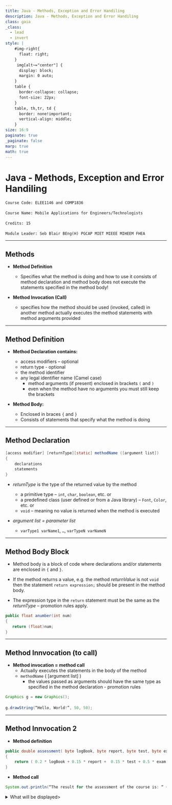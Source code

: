 ```yaml
---
title: Java - Methods, Exception and Error Handiling
description: Java - Methods, Exception and Error Handiling
class: gaia
_class:
  - lead
  - invert
style: |
    #img-right{
      float: right;
    }
     img[alt~="center"] {
      display: block;
      margin: 0 auto;
    }
    table {
      border-collapse: collapse;
      font-size: 22px;
    }
    table, th,tr, td {
      border: none!important;
      vertical-align: middle;
    }
size: 16:9
paginate: true
_paginate: false
marp: true
math: true
---
```


# Java - Methods, Exception and Error Handiling

    Course Code: ELEE1146 and COMP1836

    Course Name: Mobile Applications for Engineers/Technologists

    Credits: 15

    Module Leader: Seb Blair BEng(H) PGCAP MIET MIEEE MIHEEM FHEA

---


## Methods

- **Method Definition** 
  - Specifies what the method is doing and how to use it consists of method declaration and method body does not execute the statements specified in the method body!
  
-  **Method Invocation (Call)**
   -  specifies how the method should be used (invoked, called) in another method
actually executes the method statements with method arguments provided

---

## Method Definition

- **Method Declaration contains:**
  - access modifiers – optional
  - return type - optional
  - the method identifier 
  - any legal identifier name (Camel case)
    - method arguments (if present) enclosed in brackets  `(` and `)`
    - even when the method have no arguments you must still keep the brackets

- **Method Body:**
  - Enclosed in braces `{` and `}`
  - Consists of statements that specify what the method is doing

---


## Method Declaration

```java
[access modifier] [returnType][static] methodName ([argument list]) 
{	
    declarations
    statements
}

```

- *returnType* is the type of the returned value by the method 	
  - a primitive type – `int`, `char`, `boolean`, etc. or 
  - a predefined class (user defined or from a Java library) – `Font`, `Color`, etc. or 
  - `void` – meaning no value is returned when the method is executed

- *argument list = parameter list*
  - `varType1 varName1`, `…`, `varTypeN varNameN`


---

## Method Body Block

- Method body is a block of code where declarations and/or statements are enclosed in 
`{` and `}`.

- If the method returns a value, e.g. the method *returnValue* is not `void` then the statement `return expression;` should be present in the method body.
  
- The expression type in the `return` statement must be the same as the *returnType* – promotion rules apply.

```java
public float anumber(int num)
{
   return (float)num;
} 
```

---


## Method Innvocation (to call)

- **Method invocation = method call**
  - Actually executes the statements in the body of the method
  - `methodName` ( [argument list] )
    - the values passed as arguments should have the same type as specified in the method declaration - promotion rules 

```java
Graphics g = new Graphics();

g.drawString(“Hello, World!”, 50, 50);

```

---


## Method Innvocation 2

- **Method definition**
```java
public double assessment( byte logBook, byte report, byte test, byte exam) 
{
    return ( 0.2 * logBook + 0.15 * report +  0.15 * test + 0.5 * exam );
}
``` 

- **Method call**
 
```java 
System.out.println(“The result for the assessment of the course is: “ + assessment(45, 55, 60, 50));
```
<details>
<summary>What will be displayed></summary>

`The result of the assessment of the course is: 51.25`

</summary>

---


## Method Innovation 3

- **Method Definition**
```java
static void printResult( String s1, int i1, String s2, int i2 )
{
    System.out.println( s1 + ": " + i1 + ", " + s2 + ": " + i2);
}
``` 

- **Method Call**
```java
printResult(“First number”, -25, “second number”, 10);
```
<details>
<summary>What will be displayed></summary>

`First number: -25, second number: 10`

</summary>

---

## The `main()` method

- Every Java application must contain a main method 
```java
public static void main(String[] args){...}
```
- `public` indicates that the `main` method can be called by any `object`. 
- `static` indicates that the `main` method is a `class` method.  
- `void` indicates that the `main` method doesn't `return` any value. 

---
## How the `main()` method gets called?

- When the Java interpreter executes an application it starts by calling the class `main` method

- The `main` method then calls all the other methods required to run your application

- The `main` method in the Java language is similar to the main function in C,C++ and C# and many others.

---

##  Events

An ***event*** is an action initiated by the user interacting with the program.

- **Examples:**
  - Keyboard events - pressing a key, holding a key, releasing a key
  
  - Mouse events - moving the mouse, clicking the mouse
  
  - GUI events - clicking on a button, resizing a window, closing a window, opening a window
  
  - An ***event*** in Java is an object of a particular event class, that represents some user actions to which the GUI might respond

---

## Low Level Events

- Low level events represent direct communication from the user
- Low level event examples (all the event classes listed below belong to the `java.awt.event` package):
  - *key event* - a keyboard key pressed or released - in the `KeyEvent` class
  - *focus event* – a component got focus, lost focus – in the `FocusEvent` class
  - *mouse event* - the mouse is moved or dragged, a mouse button is pressed or released, the mouse cursor enters or exits a component - in the `MouseEvent` class
  - *component event* - a component is hidden, shown, resized, or moved – in the `ComponentEvent` class
  - *container event* - a component is added to or removed from a container in the `ContainerEvent` class
  - *window event* - a window is opened, closed, activated, deactivated, etc. - in the `WindowEvent` class

---

## High Level Events

- High level (semantic) events encapsulate the meaning of a user interface component
- High level events usually involve one or more low level events
- High Level Event examples
  - *action event* - do a command – `ActionEvent` class
  - *adjustment event* -  represents scrollbar motions such as a value was adjusted – `AdjustmentEvent` class
  - *item event* - occurs when the user selects a checkbox, choice, or list item, i.e. item state has changed `–ItemEvent` class
  - *text event* – represents a text component content (value) change – `TextEvent` class

---

## How Do the Low and High Level Events Work in Java?

- When the user clicks the mouse on a button, then releases it, the button gets two or three separate, low level mouse events
- one for mouse down 
- one for mouse up
- possibly one for mouse drag (if the user moves the mouse while the button is pressed)

- However, the button then fires one high level event only - `ActionEvent`

---

## Event Driven Interfaces

- An *event-driven* system waits for something to happen (an event) in the environment.
- Event-driven application - an input-output model in which the application implements an event loop
  - waits for an event to occur
  - responds to the event
  - waits for the next event and so on …
  - GUIs are *event-driven* - they generate events  when the user interacts with the GUI
---

## Event Driven Programming

- In event *driven programming* the events "drive" the execution of the program, e.g. the code is executed when events are activated

- The program interacts with the user and  generates events based on the external user actions

- Java Visual (Graphical) programming is event driven

---

## Java Event Delegation Model (1)

- Java uses *delegation-based* model for event handling

- Java uses event listener to register an event and event handler to respond to the event

- The use of event listeners in event handling is called *delegation event model *

---

## Java Event Delegation Model Diagram

![bg right:60% 70%](.././figures/../../figures/Java_Event_Dele_Mod_Diagram.svg)

---

## Exceptions

>"Computer says, no!"

- compilation errors & run-time errors
- *exception* - error in the program that occurs 
   during its execution and disrupts the normal
   flow of instructions. 
- *exception* is a shorthand for an exceptional event. 
- Examples: 
  - division by zero
  - trying to access an out-of-bounds array elements
  - trying to open a file that does not exists, etc. 

## Exception Handling

- Enable programs to catch and handle errors

- Used in situations when the system could recover from the malfunction causing the exception

- Exception handling is a recovery (from an error in the program) procedure 

- *Exception handler* is the code that executes when an exception has been detected.

---

## Exceptions in Java 

- An exception in Java is represented by an object

- Java has various predefined classes for different exceptions that can occur during execution time

- Exceptions are *thrown* by a program, and may be caught and handled by another part of the program

- A program can be separated into a normal execution flow and an *exception execution flow*

---

## Java Exception Handling 

1. A method detects an error.
 
2. The method *throws an exception*.

3. The exception is *caught* and *handled* by an exception handler. 

---

## Java Exception Handling Example (1)

```java
import javax.swing.*;

public class Division{
  	public static void main(String args[]){

	   int number1, number2, result;
	   String firstNumber, secondNumber;

        firstNumber = JOptionPane.showInputDialog("Enter first integer");
	   secondNumber = JOptionPane.showInputDialog("Enter second integer");

	   number1 = Integer.parseInt(firstNumber);
	   number2 = Integer.parseInt(secondNumber);
	   result = number1 / number2;

	   JOptionPane.showMessageDialog(null, "The result is " + result, "Result", JOptionPane.PLAIN_MESSAGE);

 	   System.exit(0);
   }
}  
```


---

## Java Exception Handling Example (2)

```java
import javax.swing.*;

public class Division {

  	public static void main(String args[]){

	   int number1, number2, result;
	   String firstNumber, secondNumber;
	   firstNumber = JOptionPane.showInputDialog("Enter first integer");
	   secondNumber = JOptionPane.showInputDialog("Enter second integer");

	   try {
                number1 = Integer.parseInt(firstNumber);
                number2 = Integer.parseInt(secondNumber);
                result = number1 / number2;
                JOptionPane.showMessageDialog(null, "The result is " + result,
                    "Result", JOptionPane.PLAIN_MESSAGE);
	   }
	   catch(NumberFormatException nfe){
                JOptionPane.showMessageDialog( null,
                "You must enter two integers!","Invalid Number Format", JOptionPane.ERROR_MESSAGE );
	   }
	   catch (ArithmeticException ae){
                JOptionPane.showMessageDialog( null, 
                "Second number should not be zero!", "Division by zero",
                JOptionPane.ERROR_MESSAGE );
	   }
	   System.exit ( 0 );
   }
}
```

--- 

## Java Exception Handling 

- *try block* - encloses the code that may generate an exception

- *catch blocks* - specify the type of exception it can catch and contains an exception handler, which contain code to process an exception

- *finally block* - provides code that always executes regardless of whether or not an exception occurs

- *throws clause* - throws the exception and lets the code run, sometimes with unexpected consequences.

---

![bg h:500 horizontal](../../figures/Java_Error_Handling_1.svg)
![bg h:400 horizontal](../../figures/Java_Error_Handling_2.svg)

---

## Try/catch blocks

```java
try  {
     // code that might generate exceptions
}
catch ( Exception1 ex1 )  {
	// handle exceptions of type Exception1
}
catch ( Exception2 ex2 )  {
	// handle exceptions of type Exception1
}
catch ( Exception3 ex3 )  {
	// handle exceptions of type Exception1
}…
finally // optional
```

---
## Example Exceptions

- `IOException` - thrown when: 
  - not sufficient disk space to create a file 
  - a read-only file is opened for writing
  - an not existent file is opened for reading

- `NumberFormatException`
  - entering a non-numeric value for a numeric variable

- `ArithmeticException`
    - division by zero